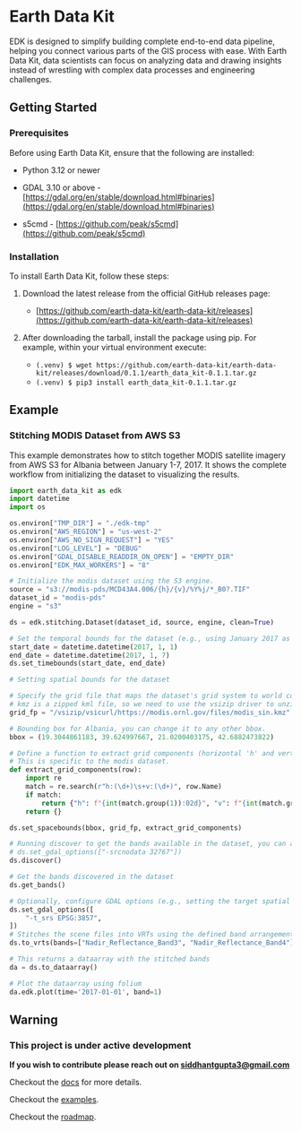# Earth Data Kit

EDK is designed to simplify building complete end-to-end data pipeline, helping you connect various parts of the GIS process with ease. With Earth Data Kit, data scientists can focus on analyzing data and drawing insights instead of wrestling with complex data processes and engineering challenges.

## Getting Started

### Prerequisites

Before using Earth Data Kit, ensure that the following are installed:

* Python 3.12 or newer

* GDAL 3.10 or above - [https://gdal.org/en/stable/download.html#binaries](https://gdal.org/en/stable/download.html#binaries)

* s5cmd - [https://github.com/peak/s5cmd](https://github.com/peak/s5cmd)

### Installation

To install Earth Data Kit, follow these steps:

1. Download the latest release from the official GitHub releases page:

    * [https://github.com/earth-data-kit/earth-data-kit/releases](https://github.com/earth-data-kit/earth-data-kit/releases)

2. After downloading the tarball, install the package using pip. For example, within your virtual environment execute:

    * `(.venv) $ wget https://github.com/earth-data-kit/earth-data-kit/releases/download/0.1.1/earth_data_kit-0.1.1.tar.gz`
    * `(.venv) $ pip3 install earth_data_kit-0.1.1.tar.gz`

## Example

### Stitching MODIS Dataset from AWS S3

This example demonstrates how to stitch together MODIS satellite imagery from AWS S3 for Albania between January 1-7, 2017. It shows the complete workflow from initializing the dataset to visualizing the results.
```python
import earth_data_kit as edk
import datetime
import os

os.environ["TMP_DIR"] = "./edk-tmp"
os.environ["AWS_REGION"] = "us-west-2"
os.environ["AWS_NO_SIGN_REQUEST"] = "YES"
os.environ["LOG_LEVEL"] = "DEBUG"
os.environ["GDAL_DISABLE_READDIR_ON_OPEN"] = "EMPTY_DIR"
os.environ["EDK_MAX_WORKERS"] = "8"

# Initialize the modis dataset using the S3 engine.
source = "s3://modis-pds/MCD43A4.006/{h}/{v}/%Y%j/*_B0?.TIF"
dataset_id = "modis-pds"
engine = "s3"

ds = edk.stitching.Dataset(dataset_id, source, engine, clean=True)

# Set the temporal bounds for the dataset (e.g., using January 2017 as an example)
start_date = datetime.datetime(2017, 1, 1)
end_date = datetime.datetime(2017, 1, 7)
ds.set_timebounds(start_date, end_date)

# Setting spatial bounds for the dataset

# Specify the grid file that maps the dataset's grid system to world coordinates (e.g., a KML/KMZ file)
# kmz is a zipped kml file, so we need to use the vsizip driver to unzip it and curl driver as it's hosted on the web
grid_fp = "/vsizip/vsicurl/https://modis.ornl.gov/files/modis_sin.kmz"

# Bounding box for Albania, you can change it to any other bbox.
bbox = (19.3044861183, 39.624997667, 21.0200403175, 42.6882473822)

# Define a function to extract grid components (horizontal 'h' and vertical 'v') from a grid file row. 
# This is specific to the modis dataset.
def extract_grid_components(row):
    import re
    match = re.search(r"h:(\d+)\s+v:(\d+)", row.Name)
    if match:
        return {"h": f"{int(match.group(1)):02d}", "v": f"{int(match.group(2)):02d}"}
    return {}

ds.set_spacebounds(bbox, grid_fp, extract_grid_components)

# Running discover to get the bands available in the dataset, you can also set gdal options if needed
# ds.set_gdal_options(["-srcnodata 32767"])
ds.discover()

# Get the bands discovered in the dataset
ds.get_bands()

# Optionally, configure GDAL options (e.g., setting the target spatial reference).
ds.set_gdal_options([
    "-t_srs EPSG:3857",
])
# Stitches the scene files into VRTs using the defined band arrangement.
ds.to_vrts(bands=["Nadir_Reflectance_Band3", "Nadir_Reflectance_Band4"])

# This returns a dataarray with the stitched bands
da = ds.to_dataarray()

# Plot the dataarray using folium
da.edk.plot(time='2017-01-01', band=1)
```

## Warning

### This project is under active development

**If you wish to contribute please reach out on <siddhantgupta3@gmail.com>**

Checkout the [docs](https://earth-data-kit.github.io/) for more details.

Checkout the [examples](https://github.com/earth-data-kit/edk-examples).

Checkout the [roadmap](https://earth-data-kit.github.io/roadmap.html).